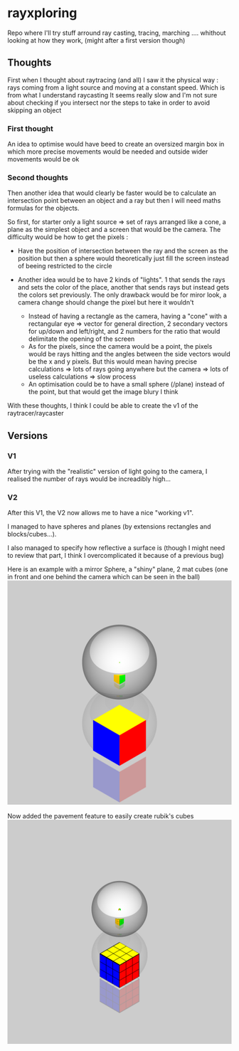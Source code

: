 # rayxploring
Repo where I'll try stuff arround ray casting, tracing, marching .... whithout looking at how they work, (might after a first version though)

## Thoughts

First when I thought about raytracing (and all) I saw it the physical way : rays coming from a light source and moving at a constant speed. Which is from what I understand raycasting
It seems really slow and I'm not sure about checking if you intersect nor the steps to take in order to avoid skipping an object

### First thought

An idea to optimise would have beed to create an oversized margin box in which more precise movements would be needed and outside wider movements would be ok

### Second thoughts

Then another idea that would clearly be faster would be to calculate an intersection point between an object and a ray but then I will need maths formulas for the objects.

So first, for starter only a light source => set of rays arranged like a cone, a plane as the simplest object and a screen that would be the camera. The difficulty would be how to get the pixels :
    
- Have the position of intersection between the ray and the screen as the position but then a sphere would theoretically just fill the screen instead of beeing restricted to the circle

- Another idea would be to have 2 kinds of "lights". 1 that sends the rays and sets the color of the place, another that sends rays but instead gets the colors set previously. The only drawback would be for miror look, a camera change should change the pixel but here it wouldn't
  - Instead of having a rectangle as the camera, having a "cone" with a rectangular eye => vector for general direction, 2 secondary vectors for up/down and left/right, and 2 numbers for the ratio that would delimitate the opening of the screen
  - As for the pixels, since the camera would be a point, the pixels would be rays hitting and the angles between the side vectors would be the x and y pixels. But this would mean having precise calculations => lots of rays going anywhere but the camera => lots of useless calculations => slow process
  - An optimisation could be to have a small sphere (/plane) instead of the point, but that would get the image blury I think

With these thoughts, I think I could be able to create the v1 of the raytracer/raycaster

## Versions

### V1

After trying with the "realistic" version of light going to the camera, I realised the number of rays would be increadibly high...

### V2

After this V1, the V2 now allows me to have a nice "working v1".

I managed to have spheres and planes (by extensions rectangles and blocks/cubes...).

I also managed to specify how reflective a surface is (though I might need to review that part, I think I overcomplicated it because of a previous bug)


Here is an example with a mirror Sphere, a "shiny" plane, 2 mat cubes (one in front and one behind the camera which can be seen in the ball)
![example_image.png](images%2Fexample_image.png)

Now added the pavement feature to easily create rubik's cubes
![example_rubikscube.png](images%2Fexample_rubikscube.png)